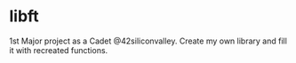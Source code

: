 # libft
1st Major project as a Cadet @42siliconvalley. Create my own library and fill it with recreated functions.
